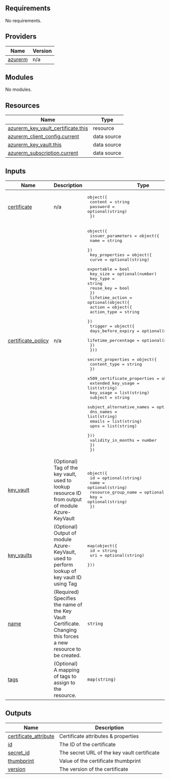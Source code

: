<!-- BEGIN_TF_DOCS -->
## Requirements

No requirements.

## Providers

| Name | Version |
|------|---------|
| <a name="provider_azurerm"></a> [azurerm](#provider\_azurerm) | n/a |

## Modules

No modules.

## Resources

| Name | Type |
|------|------|
| [azurerm_key_vault_certificate.this](https://registry.terraform.io/providers/hashicorp/azurerm/latest/docs/resources/key_vault_certificate) | resource |
| [azurerm_client_config.current](https://registry.terraform.io/providers/hashicorp/azurerm/latest/docs/data-sources/client_config) | data source |
| [azurerm_key_vault.this](https://registry.terraform.io/providers/hashicorp/azurerm/latest/docs/data-sources/key_vault) | data source |
| [azurerm_subscription.current](https://registry.terraform.io/providers/hashicorp/azurerm/latest/docs/data-sources/subscription) | data source |

## Inputs

| Name | Description | Type | Default | Required |
|------|-------------|------|---------|:--------:|
| <a name="input_certificate"></a> [certificate](#input\_certificate) | n/a | <pre>object({<br>    content  = string<br>    password = optional(string)<br>  })</pre> | `null` | no |
| <a name="input_certificate_policy"></a> [certificate\_policy](#input\_certificate\_policy) | n/a | <pre>object({<br>    issuer_parameters = object({<br>      name = string<br>    })<br>    key_properties = object({<br>      curve      = optional(string)<br>      exportable = bool<br>      key_size   = optional(number)<br>      key_type   = string<br>      reuse_key  = bool<br>    })<br>    lifetime_action = optional(object({<br>      action = object({<br>        action_type = string<br>      })<br>      trigger = object({<br>        days_before_expiry  = optional(number)<br>        lifetime_percentage = optional(number)<br>      })<br>    }))<br>    secret_properties = object({<br>      content_type = string<br>    })<br>    x509_certificate_properties = object({<br>      extended_key_usage = list(string)<br>      key_usage          = list(string)<br>      subject            = string<br>      subject_alternative_names = optional(object({<br>        dns_names = list(string)<br>        emails    = list(string)<br>        upns      = list(string)<br>      }))<br>      validity_in_months = number<br>    })<br>  })</pre> | n/a | yes |
| <a name="input_key_vault"></a> [key\_vault](#input\_key\_vault) | (Optional) Tag of the key vault, used to lookup resource ID from output of module Azure-KeyVault | <pre>object({<br>    id                  = optional(string)<br>    name                = optional(string)<br>    resource_group_name = optional(string)<br>    key                 = optional(string)<br>  })</pre> | n/a | yes |
| <a name="input_key_vaults"></a> [key\_vaults](#input\_key\_vaults) | (Optional) Output of module Azure-KeyVault, used to perform lookup of key vault ID using Tag | <pre>map(object({<br>    id  = string<br>    uri = optional(string)<br>  }))</pre> | `{}` | no |
| <a name="input_name"></a> [name](#input\_name) | (Required) Specifies the name of the Key Vault Certificate. Changing this forces a new resource to be created. | `string` | n/a | yes |
| <a name="input_tags"></a> [tags](#input\_tags) | (Optional) A mapping of tags to assign to the resource. | `map(string)` | `{}` | no |

## Outputs

| Name | Description |
|------|-------------|
| <a name="output_certificate_attribute"></a> [certificate\_attribute](#output\_certificate\_attribute) | Certificate attributes & properties |
| <a name="output_id"></a> [id](#output\_id) | The ID of the certificate |
| <a name="output_secret_id"></a> [secret\_id](#output\_secret\_id) | The secret URL of the key vault certificate |
| <a name="output_thumbprint"></a> [thumbprint](#output\_thumbprint) | Value of the certificate thumbprint |
| <a name="output_version"></a> [version](#output\_version) | The version of the certificate |
<!-- END_TF_DOCS -->